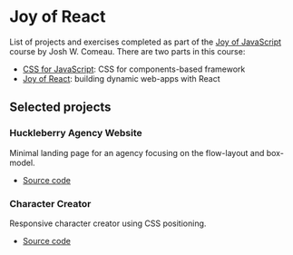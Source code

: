 # Joy of React

List of projects and exercises completed as part of the [Joy of JavaScript](https://www.joyforjs.com/) course by Josh W. Comeau. There are two parts in this course:

- [CSS for JavaScript](https://css-for-js.dev/): CSS for components-based framework
- [Joy of React](https://www.joyofreact.com/): building dynamic web-apps with React

## Selected projects

### Huckleberry Agency Website

Minimal landing page for an agency focusing on the flow-layout and box-model.

- [Source code](/CSS%20for%20JavaScript/huckleberry)

### Character Creator

Responsive character creator using CSS positioning.

- [Source code](/CSS%20for%20JavaScript/character-creator)
